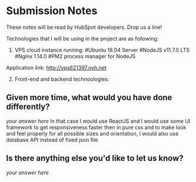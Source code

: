 # Submission Notes 

These notes will be read by HubSpot developers. Drop us a line!

Technologies that I will be using in the project are as following:

1. VPS cloud instance running:
	#Ubuntu 18.04 Server
	#NodeJS v11.7.0 LTS
	#Nginx 1.14.0
	#PM2 process manager for NodeJS

Application link: http://vps621397.ovh.net

2. Front-end and backend technoologies:

## Given more time, what would you have done differently?

_your answer here_
In that case I would use ReactJS and I would use some UI framework to get responsiveness faster then in pure css and to make look and feel properly for all possible sizes and orientation, I would also use database API instead of fixed json file.

## Is there anything else you'd like to let us know?

_your answer here_
